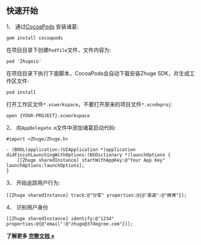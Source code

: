 快速开始
---------------
1、 通过[CocoaPods](http://cocoapods.org/) 安装诸葛: 
```shell
gem install cocoapods
```

在项目目录下创建`Podfile`文件，文件内容为:
```
pod 'Zhugeio'
```

在项目目录下执行下面脚本，CocoaPods会自动下载安装Zhuge SDK，并生成工作区文件:
```shell
pod install
```

打开工作区文件`*.xcworkspace`，不要打开原来的项目文件`*.xcodeproj`:
```shell
open {YOUR-PROJECT}.xcworkspace 
```

2、 向`AppDelegate.m`文件中添加诸葛启动代码:
```objc
#import <Zhuge/Zhuge.h>

- (BOOL)application:(UIApplication *)application didFinishLaunchingWithOptions:(NSDictionary *)launchOptions {
    [[Zhuge sharedInstance] startWithAppKey:@"Your App Key" launchOptions:launchOptions];
}
```

3、 开始追踪用户行为:

```objc
[[Zhuge sharedInstance] track:@"分享" properties:@{@"渠道":@"微博"}];
```

4、 识别用户身份
```objc
[[Zhuge sharedInstance] identify:@"1234" properties:@{@"email":@"zhuge@37degree.com"}]];
```

**了解更多 [完整文档 »](http://zhugeio.com/docs/ios.html)**
